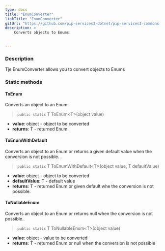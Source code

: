 ```yaml
---
type: docs
title: "EnumConverter"
linkTitle: "EnumConverter"
gitUrl: "https://github.com/pip-services3-dotnet/pip-services3-commons-dotnet"
description: > 
    Converts objects to Enums.

   
---
```


### Description

Tje EnumConverter allows you to convert objects to Enums

### Static methods

#### ToEnum
Converts an object to an Enum.

> `public static` T ToEnum\<T\>(object value)

- **value**: object - object to be converted
- **returns**: T - returned Enum

#### ToEnumWithDefault
Converts an object to an Enum or returns a given default value when the conversion is not possible.  .

> `public static` T ToEnumWithDefault\<T\>(object value, T defaultValue)

- **value**: object - object to be converted
- **defaultValue**: T - default value
- **returns**: T - returned Enum or given default whe the conversion is not possible.

#### ToNullableEnum
Converts an object to an Enum or returns null when the conversion is not possible..

> `public static` T ToNullableEnum\<T\>(object value)

- **value**: object - value to be converted
- **returns**: T - returned Enum or null when the conversion is not possible

